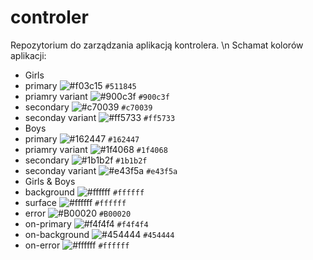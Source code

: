 # controler
Repozytorium do zarządzania aplikacją kontrolera.
\n Schamat kolorów aplikacji:
- Girls
- primary ![#f03c15](https://placehold.it/15/511845/000000?text=+) `#511845`
- priamry variant ![#900c3f](https://placehold.it/15/900c3f/000000?text=+) `#900c3f`
- secondary ![#c70039](https://placehold.it/15/c70039/000000?text=+) `#c70039`
- seconday variant ![#ff5733](https://placehold.it/15/ff5733/000000?text=+) `#ff5733`
- Boys
- primary ![#162447](https://placehold.it/15/162447/000000?text=+) `#162447`
- priamry variant ![#1f4068](https://placehold.it/15/1f4068/000000?text=+) `#1f4068`
- secondary ![#1b1b2f](https://placehold.it/15/1b1b2f/000000?text=+) `#1b1b2f`
- seconday variant ![#e43f5a](https://placehold.it/15/e43f5a/000000?text=+) `#e43f5a`
- Girls & Boys
- background ![#ffffff](https://placehold.it/15/ffffff/000000?text=+) `#ffffff`
- surface ![#ffffff](https://placehold.it/15/ffffff/000000?text=+) `#ffffff`
- error ![#B00020](https://placehold.it/15/B00020/000000?text=+) `#B00020`
- on-primary ![#f4f4f4](https://placehold.it/15/f4f4f4/000000?text=+) `#f4f4f4`
- on-background ![#454444](https://placehold.it/15/454444/000000?text=+) `#454444`
- on-error ![#ffffff](https://placehold.it/15/ffffff/000000?text=+) `#ffffff`
